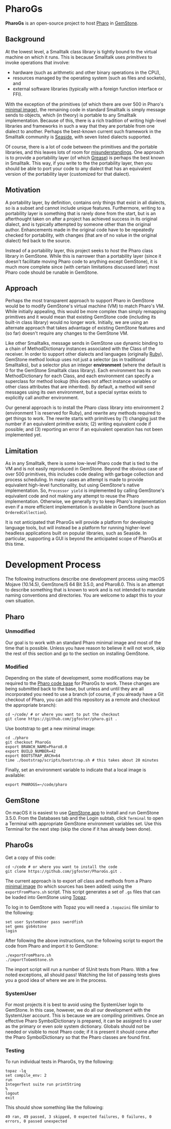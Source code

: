 # PharoGs

**PharoGs** is an open-source project to host [Pharo](http://pharo.org) in [GemStone](https://gemtalksystems.com/products/gs64/).

## Background

At the lowest level, a Smalltalk class library is tightly bound to the virtual machine on which it runs. This is because Smalltalk uses _primitives_ to invoke operations that involve:
- hardware (such as arithmetic and other binary operations in the CPU), 
- resources managed by the operating system (such as files and sockets), and 
- external software libraries (typically with a foreign function interface or FFI). 

With the exception of the primitives (of which there are over 500 in Pharo's [minimal image](https://files.pharo.org/get-files/80/pharo-minimal.zip)), the remaining code in standard Smalltalk is simply message sends to objects, which (in theory) is portable to any Smalltalk implementation. Because of this, there is a rich tradition of writing high-level libraries and frameworks in such a way that they are portable from one dialect to another. Perhaps the best-known current such framework in the Smalltalk community is [Seaside](http://seaside.st/download), with seven listed dialects supported.

Of course, there is a lot of code between the primitives and the portable libraries, and this leaves lots of room for [misunderstandings](https://wiki.c2.com/?DoesNotUnderstand). One approach is to provide a portability layer (of which [Grease](https://github.com/SeasideSt/Grease)) is perhaps the best known in Smalltalk. This way, if you write to the the portability layer, then you should be able to port your code to any dialect that has an equivalent version of the portability layer (customized for that dialect).

## Motivation

A portability layer, by definition, contains only things that exist in all dialects, so is a subset and cannot include unique features. Furthermore, writing to a portability layer is something that is rarely done from the start, but is an afterthought taken on after a project has achieved success in its original dialect, and is typically attempted by someone other than the original author. Enhancements made in the original code have to be repeatedly checked for portability, with changes (that are of no value in the original dialect) fed back to the source.

Instead of a portability layer, this project seeks to *host* the Pharo class library in GemStone. While this is narrower than a portability layer (since it doesn't facilitate moving Pharo code to anything except GemStone), it is much more complete since (with certain limitations discussed later) most Pharo code should be runable in GemStone.

## Approach

Perhaps the most transparent approach to support Pharo in GemStone would be to modify GemStone's virtual machine (VM) to match Pharo's VM. While initially appealing, this would be more complex than simply remapping primitives and it would mean that existing GemStone code (including its built-in class library) would no longer work. Initially, we are using an alternate approach that takes advantage of existing GemStone features and (so far) doesn't require any changes to the GemStone VM.

Like other Smalltalks, message sends in GemStone use dynamic binding to a chain of MethodDictionary instances associated with the Class of the receiver. In order to support other dialects and languages (originally [Ruby](https://maglev.github.io)), GemStone method lookup uses not just a selector (as in traditional Smalltalks), but a selector plus an integer **environment** (where the default is 0 for the GemStone Smalltalk class library). Each environment has its own MethodDictionary for each Class, and each environment can specify a superclass for method lookup (this does not affect instance variables or other class attributes that are inherited). By default, a method will send messages using its own environment, but a special syntax exists to explicitly call another environment.

Our general approach is to install the Pharo class library into environment 2 (environment 1 is reserved for Ruby), and rewrite any methods required to get things to work. The rewrite starts with primitives by (1) changing just the number if an equivalent primitive exists; (2) writing equivalent code if possible; and (3) reporting an error if an equivalent operation has not been implemented yet.

## Limitation

As in any Smalltalk, there is some low-level Pharo code that is tied to the VM and is not easily reproduced in GemStone. Beyond the obvious case of over 500 primitives, this includes code dealing with garbage collection and process scheduling. In many cases an attempt is made to provide equivalent high-level functionality, but using GemStone's native implementation. So, `Processor yield` is implemented by calling GemStone's equivalent code and not making any attempt to reuse the Pharo implementation. Otherwise, we generally try to keep Pharo's implementation even if a more efficient implementation is available in GemStone (such as `OrderedCollection`).

It is not anticipated that PharoGs will provide a platform for developing language tools, but will instead be a platform for running higher-level headless applications built on popular libraries, such as Seaside. In particular, supporting a GUI is beyond the anticipated scope of PharoGs at this time.

# Development Process

The following instructions describe one development process using macOS Mojave (10.14.5), GemStone/S 64 Bit 3.5.0, and Pharo8.0. This is an attempt to describe something that is known to work and is not intended to mandate naming conventions and directories. You are welcome to adapt this to your own situation.

## Pharo

### Unmodified

Our goal is to work with an standard Pharo minimal image and most of the time that is possible. Unless you have reason to believe it will not work, skip the rest of this section and go to the section on installing GemStone.

### Modified

Depending on the state of development, some modifications may be required to the [Pharo code base](https://github.com/pharo-project/pharo) for PharoGs to work. These changes are being submitted back to the base, but unless and until they are all incorporated you need to use a branch (of course, if you already have a Git checkout of Pharo, you can add this repository as a remote and checkout the appropriate branch):

```
cd ~/code/ # or where you want to put the checkout
git clone https://github.com/jgfoster/pharo.git .
```

Use bootstrap to get a new minimal image:

```
cd ./pharo
git checkout PharoGs
export BRANCH_NAME=Pharo8.0
export BUILD_NUMBER=42
export BOOTSTRAP_ARCH=64
time ./bootstrap/scripts/bootstrap.sh # this takes about 20 minutes
```

Finally, set an environment variable to indicate that a local image is available:

```
export PHAROGS=~/code/pharo
```

## GemStone

On macOS it is easiest to use [GemStone.app](https://github.com/jgfoster/GemStoneApp) to install and run GemStone 3.5.0. From the Databases tab and the Login subtab, click `Terminal` to open a Terminal with appropriate GemStone environment variables set. Use this Terminal for the next step (skip the clone if it has already been done).

## PharoGs

Get a copy of this code:

```
cd ~/code # or where you want to install the code
git clone https://github.com/jgfoster/PharoGs.git .
```

The current approach is to export _all_ class and methods from a Pharo [minimal image](https://files.pharo.org/get-files/80/pharo-minimal.zip) (to which sources has been added) using the `exportFromPharo.sh` script. This script generates a set of `.gs` files that can be loaded into GemStone using [Topaz](https://downloads.gemtalksystems.com/docs/GemStone64/3.5.x/GS64-Topaz-3.5.pdf).

To log in to GemStone with Topaz you will need a `.topazini` file similar to the following:

```
set user SystemUser pass swordfish
set gems gs64stone
login
```

After following the above instructions, run the following script to export the code from Pharo and import it to GemStone:

```
./exportFromPharo.sh
./importToGemStone.sh
```

The import script will run a number of SUnit tests from Pharo. With a few noted exceptions, all should pass! Watching the list of passing tests gives you a good idea of where we are in the process.

### SystemUser

For most projects it is best to avoid using the SystemUser login to GemStone. In this case, however, we do all our development with the SystemUser account. This is because we are compiling primitives. Once an effective Pharo SymbolDictionary is prepared, it can be assigned to a user as the primary or even _sole_ system dictionary. Globals should not be needed or visible to most Pharo code; if it is present it should come after the Pharo SymbolDictionary so that the Pharo classes are found first.

### Testing

To run individual tests in PharoGs, try the following:

```
topaz -lq
set compile_env: 2
run
IntegerTest suite run printString
%
logout
exit
```

This should show something like the following:

```
49 ran, 49 passed, 3 skipped, 0 expected failures, 0 failures, 0 errors, 0 passed unexpected
```
